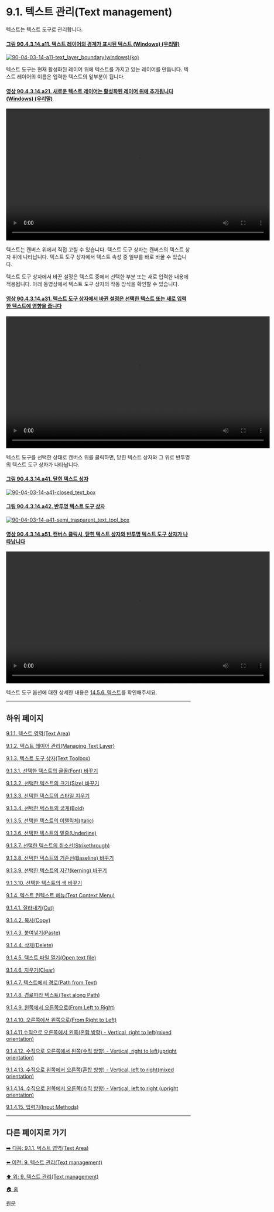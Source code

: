 # 9.1. 텍스트 관리(Text management)
텍스트는 텍스트 도구로 관리합니다. 

#### [그림 90.4.3.14.a11. 텍스트 레이어의 경계가 표시된 텍스트 (Windows) (우리말)](https://wonder13662.github.io/gimp/2.10.36_ko/90-04-03-layersx-14-text_layer.html#%EA%B7%B8%EB%A6%BC-904314a11-%ED%85%8D%EC%8A%A4%ED%8A%B8-%EB%A0%88%EC%9D%B4%EC%96%B4%EC%9D%98-%EA%B2%BD%EA%B3%84%EA%B0%80-%ED%91%9C%EC%8B%9C%EB%90%9C-%ED%85%8D%EC%8A%A4%ED%8A%B8-windows-%EC%9A%B0%EB%A6%AC%EB%A7%90)
[![90-04-03-14-a11-text_layer_boundary(windows)(ko)](https://github.com/wonder13662/gimp/assets/15767104/9b68ca9f-d861-4289-8c20-3eb62b467baa)](https://wonder13662.github.io/gimp/2.10.36_ko/90-04-03-layersx-14-text_layer.html#%EA%B7%B8%EB%A6%BC-904314a11-%ED%85%8D%EC%8A%A4%ED%8A%B8-%EB%A0%88%EC%9D%B4%EC%96%B4%EC%9D%98-%EA%B2%BD%EA%B3%84%EA%B0%80-%ED%91%9C%EC%8B%9C%EB%90%9C-%ED%85%8D%EC%8A%A4%ED%8A%B8-windows-%EC%9A%B0%EB%A6%AC%EB%A7%90)

텍스트 도구는 현재 활성화된 레이어 위에 텍스트를 가지고 있는 레이어를 만듭니다. 텍스트 레이어의 이름은 입력한 텍스트의 앞부분이 됩니다.

#### [영상 90.4.3.14.a21. 새로운 텍스트 레이어는 활성화된 레이어 위에 추가됩니다 (Windows) (우리말)](https://wonder13662.github.io/gimp/2.10.36_ko/90-04-03-layersx-14-text_layer.html#%EC%98%81%EC%83%81-904314a21-%EC%83%88%EB%A1%9C%EC%9A%B4-%ED%85%8D%EC%8A%A4%ED%8A%B8-%EB%A0%88%EC%9D%B4%EC%96%B4%EB%8A%94-%ED%99%9C%EC%84%B1%ED%99%94%EB%90%9C-%EB%A0%88%EC%9D%B4%EC%96%B4-%EC%9C%84%EC%97%90-%EC%B6%94%EA%B0%80%EB%90%A9%EB%8B%88%EB%8B%A4-windows-%EC%9A%B0%EB%A6%AC%EB%A7%90)
<video controls="controls" width="720" environment="MacOS:Sonoma 14.2.1 GIMP 2.10.36" src="https://github.com/wonder13662/gimp/assets/15767104/e28e1ec8-4340-4279-9b81-6d356eb85368"></video>

텍스트는 캔버스 위에서 직접 고칠 수 있습니다. 텍스트 도구 상자는 캔버스의 텍스트 상자 위에 나타납니다. 텍스트 도구 상자에서 텍스트 속성 중 일부를 바로 바꿀 수 있습니다.

텍스트 도구 상자에서 바꾼 설정은 텍스트 중에서 선택한 부분 또는 새로 입력한 내용에 적용됩니다. 아래 동영상에서 텍스트 도구 상자의 작동 방식을 확인할 수 있습니다.

#### [영상 90.4.3.14.a31. 텍스트 도구 상자에서 바뀐 설정은 선택한 텍스트 또는 새로 입력한 텍스트에 영향을 줍니다](https://wonder13662.github.io/gimp/2.10.36_ko/90-04-03-layersx-14-text_layer.html#%EC%98%81%EC%83%81-904314a31-%ED%85%8D%EC%8A%A4%ED%8A%B8-%EB%8F%84%EA%B5%AC-%EC%83%81%EC%9E%90%EC%97%90%EC%84%9C-%EB%B0%94%EB%80%90-%EC%84%A4%EC%A0%95%EC%9D%80-%EC%84%A0%ED%83%9D%ED%95%9C-%ED%85%8D%EC%8A%A4%ED%8A%B8-%EB%98%90%EB%8A%94-%EC%83%88%EB%A1%9C-%EC%9E%85%EB%A0%A5%ED%95%9C-%ED%85%8D%EC%8A%A4%ED%8A%B8%EC%97%90-%EC%98%81%ED%96%A5%EC%9D%84-%EC%A4%8D%EB%8B%88%EB%8B%A4)
<video controls="controls" width="720" src="https://github.com/wonder13662/gimp/assets/15767104/8c821669-981b-4499-bba7-d85d7b925d21"></video>

텍스트 도구를 선택한 상태로 캔버스 위를 클릭하면, 닫힌 텍스트 상자와 그 위로 반투명의 텍스트 도구 상자가 나타납니다.

#### [그림 90.4.3.14.a41. 닫힌 텍스트 상자](https://wonder13662.github.io/gimp/2.10.36_ko/90-04-03-layersx-14-text_layer.html#%EA%B7%B8%EB%A6%BC-904314a41-%EB%8B%AB%ED%9E%8C-%ED%85%8D%EC%8A%A4%ED%8A%B8-%EC%83%81%EC%9E%90)
[![90-04-03-14-a41-closed_text_box](https://github.com/wonder13662/gimp/assets/15767104/c0d962ea-5283-417b-be65-802da004a96f)](https://wonder13662.github.io/gimp/2.10.36_ko/90-04-03-layersx-14-text_layer.html#%EA%B7%B8%EB%A6%BC-904314a41-%EB%8B%AB%ED%9E%8C-%ED%85%8D%EC%8A%A4%ED%8A%B8-%EC%83%81%EC%9E%90)

#### [그림 90.4.3.14.a42. 반투명 텍스트 도구 상자](https://wonder13662.github.io/gimp/2.10.36_ko/90-04-03-layersx-14-text_layer.html#%EA%B7%B8%EB%A6%BC-904314a42-%EB%B0%98%ED%88%AC%EB%AA%85-%ED%85%8D%EC%8A%A4%ED%8A%B8-%EB%8F%84%EA%B5%AC-%EC%83%81%EC%9E%90)
[![90-04-03-14-a41-semi_trasparent_text_tool_box](https://github.com/wonder13662/gimp/assets/15767104/a113b2d4-35a6-46ff-934e-2d467eac2497)](https://wonder13662.github.io/gimp/2.10.36_ko/90-04-03-layersx-14-text_layer.html#%EA%B7%B8%EB%A6%BC-904314a42-%EB%B0%98%ED%88%AC%EB%AA%85-%ED%85%8D%EC%8A%A4%ED%8A%B8-%EB%8F%84%EA%B5%AC-%EC%83%81%EC%9E%90)

#### [영상 90.4.3.14.a51. 캔버스 클릭시, 닫힌 텍스트 상자와 반투명 텍스트 도구 상자가 나타납니다](https://wonder13662.github.io/gimp/2.10.36_ko/90-04-03-layersx-14-text_layer.html#%EC%98%81%EC%83%81-904314a51-%EC%BA%94%EB%B2%84%EC%8A%A4-%ED%81%B4%EB%A6%AD%EC%8B%9C-%EB%8B%AB%ED%9E%8C-%ED%85%8D%EC%8A%A4%ED%8A%B8-%EC%83%81%EC%9E%90%EC%99%80-%EB%B0%98%ED%88%AC%EB%AA%85-%ED%85%8D%EC%8A%A4%ED%8A%B8-%EB%8F%84%EA%B5%AC-%EC%83%81%EC%9E%90%EA%B0%80-%EB%82%98%ED%83%80%EB%82%A9%EB%8B%88%EB%8B%A4)
<video controls="controls" width="720" src="https://github.com/wonder13662/gimp/assets/15767104/9d02267d-6876-4447-8390-f5c8808a8673"></video>

텍스트 도구 옵션에 대한 상세한 내용은 [14.5.6. 텍스트](./14-05-06-text.md)를 확인해주세요.

***

## 하위 페이지

[9.1.1. 텍스트 영역(Text Area)](./09-01-01-text_area.md)

[9.1.2. 텍스트 레이어 관리(Managing Text Layer)](./09-01-02-managing_text_layer.md)

[9.1.3. 텍스트 도구 상자(Text Toolbox)](./09-01-03-text_toolbox.md)

[9.1.3.1. 선택한 텍스트의 글꼴(Font) 바꾸기](./09-01-03-text_toolboxx-01-font.md)

[9.1.3.2. 선택한 텍스트의 크기(Size) 바꾸기](./09-01-03-text_toolboxx-02-size.md)

[9.1.3.3. 선택한 텍스트의 스타일 지우기](./09-01-03-text_toolboxx-03-clear.md)

[9.1.3.4. 선택한 텍스트의 굵게(Bold)](./09-01-03-text_toolboxx-04-bold.md)

[9.1.3.5. 선택한 텍스트의 이탤릭체(Italic)](./09-01-03-text_toolboxx-05-italic.md)

[9.1.3.6. 선택한 텍스트의 밑줄(Underline)](./09-01-03-text_toolboxx-06-underline.md)

[9.1.3.7. 선택한 텍스트의 취소선(Strikethrough)](./09-01-03-text_toolboxx-07-strikethrough.md)

[9.1.3.8. 선택한 텍스트의 기준선(Baseline) 바꾸기](./09-01-03-text_toolboxx-08-baseline.md)

[9.1.3.9. 선택한 텍스트의 자간(kerning) 바꾸기](./09-01-03-text_toolboxx-09-kerning.md)

[9.1.3.10. 선택한 텍스트의 색 바꾸기](./09-01-03-text_toolboxx-10-color.md)

[9.1.4. 텍스트 컨텍스트 메뉴(Text Context Menu)](./09-01-04-text_context_menu.md)

[9.1.4.1. 잘라내기(Cut)](./09-01-04-text_context_menux-01-cut.md)

[9.1.4.2. 복사(Copy)](./09-01-04-text_context_menux-02-copy.md)

[9.1.4.3. 붙여넣기(Paste)](./09-01-04-text_context_menux-03-paste.md)

[9.1.4.4. 삭제(Delete)](./09-01-04-text_context_menux-04-delete.md)

[9.1.4.5. 텍스트 파일 열기(Open text file)](./09-01-04-text_context_menux-05-open_text_file.md)

[9.1.4.6. 지우기(Clear)](./09-01-04-text_context_menux-06-clear.md)

[9.1.4.7. 텍스트에서 경로(Path from Text)](./09-01-04-text_context_menux-07-path_from_text.md)

[9.1.4.8. 경로따라 텍스트(Text along Path)](./09-01-04-text_context_menux-08-text_along_path.md)

[9.1.4.9. 왼쪽에서 오른쪽으로(From Left to Right)](./09-01-04-text_context_menux-09-from_left_to_right.md)

[9.1.4.10. 오른쪽에서 왼쪽으로(From Right to Left)](./09-01-04-text_context_menux-10-from_right_to_left.md)

[9.1.4.11 수직으로 오른쪽에서 왼쪽(혼합 방향) - Vertical, right to left(mixed orientation)](./09-01-04-text_context_menux-11-vertical_right_to_left_mixed_orientation.md)

[9.1.4.12. 수직으로 오른쪽에서 왼쪽(수직 방향) - Vertical, right to left(upright orientation)](./09-01-04-text_context_menux-12-vertical_right_to_left_upright_orientation.md)

[9.1.4.13. 수직으로 왼쪽에서 오른쪽(혼합 방향) - Vertical, left to right(mixed orientation)](./09-01-04-text_context_menux-13-vertical_left_to_right_mixed_orientation.md)

[9.1.4.14. 수직으로 왼쪽에서 오른쪽(수직 방향) - Vertical, left to right (upright orientation)](./09-01-04-text_context_menux-14-vertical_left_to_right_upright_orientation.md)

[9.1.4.15. 입력기(Input Methods)](./09-01-04-text_context_menux-15-input_methods.md)

***

## 다른 페이지로 가기
[➡️ 다음: 9.1.1. 텍스트 영역(Text Area)](./09-01-01-text_area.md)

[⬅️ 이전: 9. 텍스트 관리(Text management)](./09-00-text-management.md)

[⬆️ 위: 9. 텍스트 관리(Text management)](./09-00-text-management.md)

[🏠 홈](./00-home.md)

[원문](https://docs.gimp.org/2.10/ko/gimp-image-text-management.html#gimp-text-management)
